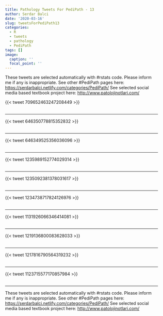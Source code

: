 ```yaml
---
title: Pathology Tweets For PediPath - 13
author: Serdar Balci
date: '2020-03-16'
slug: tweetsForPediPath13
categories:
  - R
  - tweets
  - pathology
  - PediPath
tags: []
image:
  caption: ''
  focal_point: ''
---
```



These tweets are selected automatically with #rstats code. Please inform me if any is inappropriate.
See other #PediPath pages here: https://serdarbalci.netlify.com/categories/PediPath/ 
See selected social media based textbook project here: http://www.patolojinotlari.com/

{{< tweet 709652463247208449 >}}
<br>
<br>
<hr>
{{< tweet 646350778815352832 >}}
<br>
<br>
<hr>
{{< tweet 646349525356036096 >}}
<br>
<br>
<hr>
{{< tweet 1235989152774029314 >}}
<br>
<br>
<hr>
{{< tweet 1235092381378031617 >}}
<br>
<br>
<hr>
{{< tweet 1234738717824126976 >}}
<br>
<br>
<hr>
{{< tweet 1131926066346414081 >}}
<br>
<br>
<hr>
{{< tweet 1219136800083628033 >}}
<br>
<br>
<hr>
{{< tweet 1217816790564319232 >}}
<br>
<br>
<hr>
{{< tweet 1123715577170857984 >}}
<br>
<br>
<hr>


These tweets are selected automatically with #rstats code. Please inform me if any is inappropriate.
See other #PediPath pages here: https://serdarbalci.netlify.com/categories/PediPath/ 
See selected social media based textbook project here: http://www.patolojinotlari.com/
